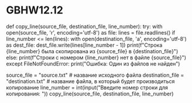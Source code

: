 # GBHW12.12

def copy_line(source_file, destination_file, line_number):
    try:
        with open(source_file, 'r', encoding='utf-8') as file:
            lines = file.readlines()
            if line_number <= len(lines):
                with open(destination_file, 'a', encoding='utf-8') as dest_file:
                    dest_file.write(lines[line_number - 1])
                print(f"Строка {line_number} была скопирована из {source_file} в {destination_file}")
            else:
                print(f"Строки с номером {line_number} нет в файле {source_file}")
    except FileNotFoundError:
        print("Ошибка: Один из файлов не найден")

source_file = "source.txt"  # название исходного файла
destination_file = "destination.txt"  # название файла, в который будет производиться копирование
line_number = int(input("Введите номер строки для копирования: "))
copy_line(source_file, destination_file, line_number)
